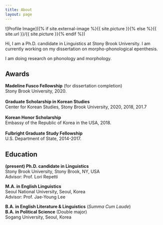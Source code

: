 ```yaml
---
title: About
layout: page
---
```

![Profile Image]({% if site.external-image %}{{ site.picture }}{% else %}{{ site.url }}/{{ site.picture }}{% endif %})

<p>Hi, I am a Ph.D. candidate in Linguistics at Stony Brook University. I am currently working on my dissertation on morpho-phonological epenthesis.</p>

<p>I am doing research on phonology and morphology.</p>

<h2>Awards</h2>

<b>Madeline Fusco Fellowship</b> (for dissertation completion)<br>
Stony Brook University, 2020.<br><br>
<b>Graduate Scholarship in Korean Studies</b><br>
Center for Korean Studies, Stony Brook University, 2020, 2018, 201.7<br><br>
<b>Korean Honor Scholarship</b><br>
Embassy of the Republic of Korea in the USA, 2018.<br><br>
<b>Fulbright Graduate Study Fellowship</b><br>
U.S. Department of State, 2014-2017. <br>


<h2>Education</h2>

<b>(present) Ph.D. candidate in Linguistics</b><br>
Stony Brook University, Stony Brook, NY, USA<br>
Advisor: Prof. Lori Repetti<br>

<b>M.A. in English Linguistics</b><br>
Seoul National University, Seoul, Korea<br>
Advisor: Prof. Jae-Young Lee<br>

<b>B.A. in English Literature & Linguistics</b> (<i>Summa Cum Laude</i>)<br>
<b>B.A. in Political Science</b> (Double major)<br>
Sogang University, Seoul, Korea